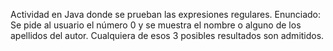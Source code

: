 Actividad en Java donde se prueban las expresiones regulares.
Enunciado:
Se pide al usuario el número 0 y se muestra el nombre o alguno de los apellidos del autor. Cualquiera de esos 3 posibles resultados son admitidos.
